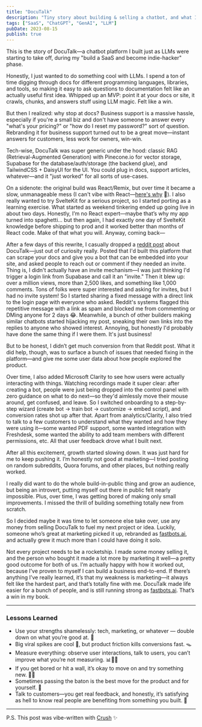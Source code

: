 ```yaml
---
title: "DocuTalk"
description: "Tiny story about building & selling a chatbot, and what I learned."
tags: ["SaaS", "ChatGPT", "GenAI", "LLM"]
pubDate: 2023-08-15
publish: true
---
```


This is the story of DocuTalk—a chatbot platform I built just as LLMs were starting to take off, during my "build a SaaS and become indie-hacker" phase.

Honestly, I just wanted to do something cool with LLMs. I spend a ton of time digging through docs for different programming languages, libraries, and tools, so making it easy to ask questions to documentation felt like an actually useful first idea. Whipped up an MVP: point it at your docs or site, it crawls, chunks, and answers stuff using LLM magic. Felt like a win.

But then I realized: why stop at docs? Business support is a massive hassle, especially if you're a small biz and don't have someone to answer every "what's your pricing?" or "how do I reset my password?" sort of question. Rebranding it for business support turned out to be a great move—instant answers for customers, less work for owners, win-win.

Tech-wise, DocuTalk was super generic under the hood: classic RAG (Retrieval-Augmented Generation) with Pinecone.io for vector storage, Supabase for the database/auth/storage (the backend glue), and TailwindCSS + DaisyUI for the UI. You could plug in docs, support articles, whatever—and it "just worked" for all sorts of use-cases.

On a sidenote: the original build was React/Remix, but over time it became a slow, unmanageable mess (I can't vibe with React—[here's why](https://youtu.be/HyWYpM_S-2c?si=4xVzjAHVb5zlt1Vg) 🤣). I also really wanted to try SvelteKit for a serious project, so I started porting as a learning exercise. What started as weekend tinkering ended up going live in about two days. Honestly, I’m no React expert—maybe that’s why my app turned into spaghetti... but then again, I had exactly one day of SvelteKit knowledge before shipping to prod and it worked better than months of React code. Make of that what you will. Anyway, coming back—

After a few days of this rewrite, I casually dropped a [reddit post](https://www.reddit.com/r/ChatGPT/comments/12n2hso/building_a_tool_to_create_ai_chatbots_with_your/) about DocuTalk—just out of curiosity really. Posted that I'd built this platform that can scrape your docs and give you a bot that can be embedded into your site, and asked people to reach out or comment if they needed an invite. Thing is, I didn't actually have an invite mechanism—I was just thinking I'd trigger a login link from Supabase and call it an "invite." Then it blew up: over a million views, more than 2,500 likes, and something like 1,000 comments. Tons of folks were super interested and asking for invites, but I had no invite system! So I started sharing a fixed message with a direct link to the login page with everyone who asked. Reddit's systems flagged this repetitive message with a link as spam and blocked me from commenting or DMing anyone for 2 days 😂. Meanwhile, a bunch of other builders making similar chatbots started hijacking my post, sneaking their own links into the replies to anyone who showed interest. Annoying, but honestly I'd probably have done the same thing if I were them. It's just business!

But to be honest, I didn’t get much conversion from that Reddit post. What it did help, though, was to surface a bunch of issues that needed fixing in the platform—and give me some user data about how people explored the product.

Over time, I also added Microsoft Clarity to see how users were actually interacting with things. Watching recordings made it super clear: after creating a bot, people were just being dropped into the control panel with zero guidance on what to do next—so they'd aimlessly move their mouse around, get confused, and leave. So I switched onboarding to a step-by-step wizard (create bot → train bot → customize → embed script), and conversion rates shot up after that. Apart from analytics/Clarity, I also tried to talk to a few customers to understand what they wanted and how they were using it—some wanted PDF support, some wanted integration with Freshdesk, some wanted the ability to add team members with different permissions, etc. All that user feedback drove what I built next.

After all this excitement, growth started slowing down. It was just hard for me to keep pushing it. I’m honestly not good at marketing—I tried posting on random subreddits, Quora forums, and other places, but nothing really worked.

I really did want to do the whole build-in-public thing and grow an audience, but being an introvert, putting myself out there in public felt nearly impossible. Plus, over time, I was getting bored of making only small improvements. I missed the thrill of building something totally new from scratch.

So I decided maybe it was time to let someone else take over, use any money from selling DocuTalk to fuel my next project or idea. Luckily, someone who’s great at marketing picked it up, rebranded as [fastbots.ai](https://fastbots.ai), and actually grew it much more than I could have doing it solo.

Not every project needs to be a rocketship. I made some money selling it, and the person who bought it made a lot more by marketing it well—a pretty good outcome for both of us. I’m actually happy with how it worked out, because I’ve proven to myself I can build a business end-to-end. If there’s anything I’ve really learned, it’s that my weakness is marketing—it always felt like the hardest part, and that’s totally fine with me. DocuTalk made life easier for a bunch of people, and is still running strong as [fastbots.ai](https://fastbots.ai). That’s a win in my book.

---

### Lessons Learned

- Use your strengths shamelessly: tech, marketing, or whatever — double down on what you’re good at. 💪
- Big viral spikes are cool 🚀, but product friction kills conversions fast. 🪤
- Measure everything: observe user interactions, talk to users, you can’t improve what you’re not measuring. 📊🕵️‍♂️
- If you get bored or hit a wall, it’s okay to move on and try something new. 🏃‍♂️
- Sometimes passing the baton is the best move for the product and for yourself. 🏅
- Talk to customers—you get real feedback, and honestly, it’s satisfying as hell to know real people are benefiting from something you built. 💬

---

P.S. This post was vibe-written with [Crush](https://github.com/charmbracelet/crush) ✨
